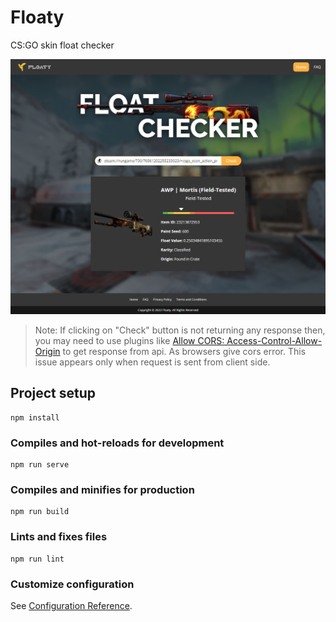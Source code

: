 # Floaty

CS:GO skin float checker

![Dashboard](https://github.com/falcon883/Floaty/blob/main/screenshots/ss1.png)

> Note: If clicking on "Check" button is not returning any response then, you may need to use plugins like [Allow CORS: Access-Control-Allow-Origin](https://chrome.google.com/webstore/detail/allow-cors-access-control/lhobafahddgcelffkeicbaginigeejlf) to get response from api. As browsers give cors error.
> This issue appears only when request is sent from client side.

## Project setup
```
npm install
```

### Compiles and hot-reloads for development
```
npm run serve
```

### Compiles and minifies for production
```
npm run build
```

### Lints and fixes files
```
npm run lint
```

### Customize configuration
See [Configuration Reference](https://cli.vuejs.org/config/).
